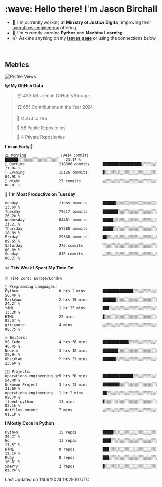 <h1 align="left" id="jason-title">:wave: Hello there! I'm Jason Birchall</h1>

- :office: &nbsp;I'm currently working at **Ministry of Justice Digital**, improving their [operations-engineering](https://github.com/ministryofjustice/operations-engineering) offering.
- :seedling: &nbsp;I’m currently learning **Python** and **Machine Learning**.
- :mailbox: &nbsp;Ask me anything on my **[issues page]** or using the connections below.


<br>


<h2>Metrics</h2>

<!--START_SECTION:waka-->
![Profile Views](http://img.shields.io/badge/Profile%20Views-0-blue)

**🐱 My GitHub Data** 

> 📦 45.3 kB Used in GitHub's Storage 
 > 
> 🏆 655 Contributions in the Year 2024
 > 
> 💼 Opted to Hire
 > 
> 📜 58 Public Repositories 
 > 
> 🔑 4 Private Repositories 
 > 
**I'm an Early 🐤** 

```text
🌞 Morning                70414 commits       ██████░░░░░░░░░░░░░░░░░░░   23.17 % 
🌆 Daytime                218306 commits      ██████████████████░░░░░░░   71.84 % 
🌃 Evening                15126 commits       █░░░░░░░░░░░░░░░░░░░░░░░░   04.98 % 
🌙 Night                  27 commits          ░░░░░░░░░░░░░░░░░░░░░░░░░   00.01 % 
```
📅 **I'm Most Productive on Tuesday** 

```text
Monday                   71985 commits       ██████░░░░░░░░░░░░░░░░░░░   23.69 % 
Tuesday                  79617 commits       ███████░░░░░░░░░░░░░░░░░░   26.20 % 
Wednesday                64461 commits       █████░░░░░░░░░░░░░░░░░░░░   21.21 % 
Thursday                 57388 commits       █████░░░░░░░░░░░░░░░░░░░░   18.89 % 
Friday                   29336 commits       ██░░░░░░░░░░░░░░░░░░░░░░░   09.65 % 
Saturday                 276 commits         ░░░░░░░░░░░░░░░░░░░░░░░░░   00.09 % 
Sunday                   810 commits         ░░░░░░░░░░░░░░░░░░░░░░░░░   00.27 % 
```


📊 **This Week I Spent My Time On** 

```text
🕑︎ Time Zone: Europe/London

💬 Programming Languages: 
Python                   6 hrs 2 mins        ██████████████░░░░░░░░░░░   56.49 % 
Markdown                 2 hrs 35 mins       ██████░░░░░░░░░░░░░░░░░░░   24.27 % 
YAML                     1 hr 25 mins        ███░░░░░░░░░░░░░░░░░░░░░░   13.28 % 
HTML                     22 mins             █░░░░░░░░░░░░░░░░░░░░░░░░   03.57 % 
gitignore                4 mins              ░░░░░░░░░░░░░░░░░░░░░░░░░   00.75 % 

🔥 Editors: 
VS Code                  4 hrs 58 mins       ████████████░░░░░░░░░░░░░   46.45 % 
Neovim                   3 hrs 12 mins       ███████░░░░░░░░░░░░░░░░░░   29.94 % 
Obsidian                 2 hrs 31 mins       ██████░░░░░░░░░░░░░░░░░░░   23.60 % 

🐱‍💻 Projects: 
operations-engineering-jo5 hrs 50 mins       ██████████████░░░░░░░░░░░   54.48 % 
Unknown Project          3 hrs 23 mins       ████████░░░░░░░░░░░░░░░░░   31.60 % 
operations-engineering   1 hr 2 mins         ██░░░░░░░░░░░░░░░░░░░░░░░   09.79 % 
fluent-python            13 mins             █░░░░░░░░░░░░░░░░░░░░░░░░   02.16 % 
dotfiles.nosync          7 mins              ░░░░░░░░░░░░░░░░░░░░░░░░░   01.18 % 
```

**I Mostly Code in Python** 

```text
Python                   15 repos            █████░░░░░░░░░░░░░░░░░░░░   20.27 % 
Go                       13 repos            ████░░░░░░░░░░░░░░░░░░░░░   17.57 % 
HTML                     9 repos             ███░░░░░░░░░░░░░░░░░░░░░░   12.16 % 
Ruby                     8 repos             ███░░░░░░░░░░░░░░░░░░░░░░   10.81 % 
Smarty                   2 repos             █░░░░░░░░░░░░░░░░░░░░░░░░   02.70 % 
```




 Last Updated on 11/06/2024 19:29:10 UTC
<!--END_SECTION:waka-->

<!-- links -->

[issues page]: https://github.com/jasonBirchall/jasonBirchall/issues "jasonBirchall/issues"
